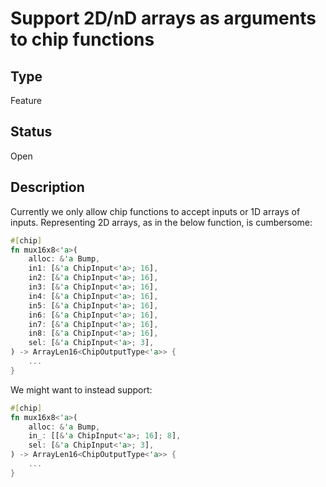 # Support 2D/nD arrays as arguments to chip functions

## Type

Feature

## Status

Open

## Description

Currently we only allow chip functions to accept inputs or 1D arrays of inputs.
Representing 2D arrays, as in the below function, is cumbersome:

```rust
#[chip]
fn mux16x8<'a>(
    alloc: &'a Bump,
    in1: [&'a ChipInput<'a>; 16],
    in2: [&'a ChipInput<'a>; 16],
    in3: [&'a ChipInput<'a>; 16],
    in4: [&'a ChipInput<'a>; 16],
    in5: [&'a ChipInput<'a>; 16],
    in6: [&'a ChipInput<'a>; 16],
    in7: [&'a ChipInput<'a>; 16],
    in8: [&'a ChipInput<'a>; 16],
    sel: [&'a ChipInput<'a>; 3],
) -> ArrayLen16<ChipOutputType<'a>> {
    ...
}
```

We might want to instead support:

```rust
#[chip]
fn mux16x8<'a>(
    alloc: &'a Bump,
    in_: [[&'a ChipInput<'a>; 16]; 8],
    sel: [&'a ChipInput<'a>; 3],
) -> ArrayLen16<ChipOutputType<'a>> {
    ...
}
```